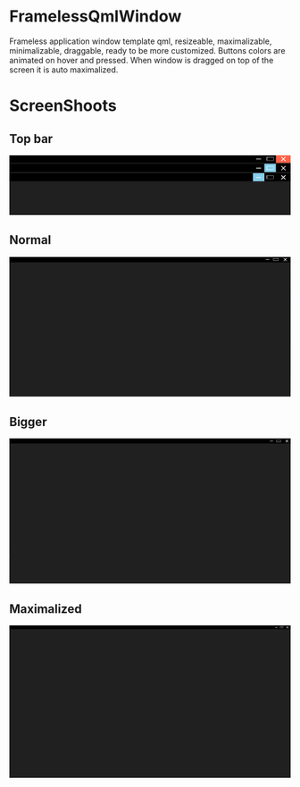 # FramelessQmlWindow
Frameless application window template qml, resizeable, maximalizable, minimalizable, draggable, ready to be more customized.
Buttons colors are animated on hover and pressed. When window is dragged on top of the screen it is auto maximalized. <br/>
# ScreenShoots
## Top bar
![Bar](ScreenShots/Bar.png)
## Normal
![normal](ScreenShots/Normal.png)
## Bigger
![Bigger](ScreenShots/Bigger.PNG)
## Maximalized
![Maximalized](ScreenShots/Maximalized.PNG)
